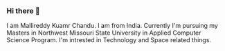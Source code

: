 ### Hi there 👋
I am Mallireddy Kuamr Chandu. I am from India. Currently I'm pursuing my Masters in Northwest Missouri State University in Applied Computer Science Program. I'm intrested in Technology and Space related things.
